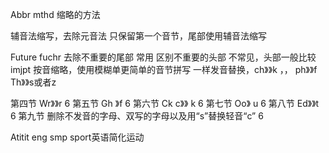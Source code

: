 Abbr mthd 缩略的方法

辅音法缩写，去除元音法
只保留第一个音节，尾部使用辅音法缩写

Future    fuchr
去除不重要的尾部    常用
区别不重要的头部  不常见，头部一般比较imjpt
按音缩略，使用模糊单更简单的音节拼写
一样发音替换，ch》》k   ，， ph》》f
Th》》s或者z

第四节 Wr》》r	6
第五节 Gh 》f	6
第六节 Ck c》》 k	6
第七节 Oo》 u	6
第八节 Ed》》t	6
第九节 删除不发音的字母、双写的字母以及用“s”替换轻音“c”	6



Atitit eng smp sport英语简化运动



